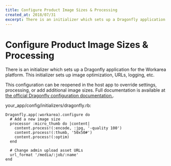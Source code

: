 ```yaml
---
title: Configure Product Image Sizes & Processing
created_at: 2018/07/31
excerpt: There is an initializer which sets up a Dragonfly application for the Workarea platform. This initializer sets up image optimization, URLs, logging, etc.
---
```


# Configure Product Image Sizes & Processing

There is an initializer which sets up a Dragonfly application for the Workarea platform. This initializer sets up image optimization, URLs, logging, etc.

This configuration can be reopened in the host app to override settings, processing, or add additional image sizes. Full documentation is available at [the official Dragonfly configuration documentation.](http://markevans.github.io/dragonfly/configuration).

your\_app/config/initializers/dragonfly.rb:

```
Dragonfly.app(:workarea).configure do
  # Add a new image size
  processor :micro_thumb do |content|
    content.process!(:encode, :jpg, '-quality 100')
    content.process!(:thumb, '50x50#')
    content.process!(:optim)
  end

  # Change admin upload asset URLs
  url_format '/media/:job/:name'
end
```


